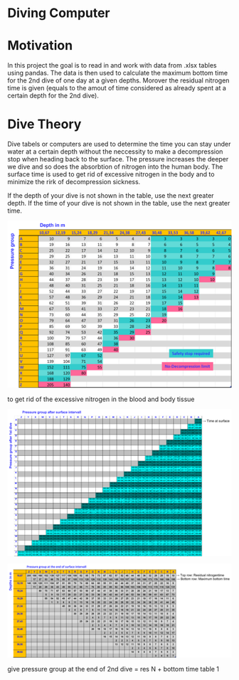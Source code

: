 # Diving Computer
# Motivation
In this project the goal is to read in and work with data from .xlsx tables using pandas. The data is then used to calculate the maximum bottom time for the 2nd dive of one day at a given depths. Morover the residual nitrogen time is given (equals to the amout of time considered as already spent at a certain depth for the 2nd dive).

# Dive Theory

Dive tabels or computers are used to determine the time you can stay under water at a certain depth without the neccessity to make a decompression stop when heading back to the surface.
The pressure increases the deeper we dive and so does the absorbtion of nitrogen into the human body. The surface time is used to get rid of excessive nitrogen in the body and to minimize the rirk of decompression sickness.


If the depth of your dive is not shown in the table, use the next greater depth.
If the time of your dive is not shown in the table, use the next greater time.

![table1: pressure group after dive1](/divingComputer/Visualizations/table1.png)

 to get rid of the excessive nitrogen in the blood and body tissue

![table2: pressure group after surface time](/divingComputer/Visualizations/table2SurfaceTime.png)


![table3: maximum bottom time after surface intervall](/divingComputer/Visualizations/table3MaxBottomTime.png)


give pressure group at the end of 2nd dive  = res N + bottom time 
table 1